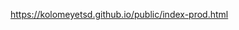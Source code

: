 https://kolomeyetsd.github.io/public/index-prod.html

<!-- некоторые упрощения в выполненном задании
- пешка бьет не наискосок, а прямо, как ходит
- ~~пешка ходит только на 1 клетку вперед, даже если это ее первый ход~~
- все фигуры могут "перепрыгивать" через друг друга как "конь" -->
